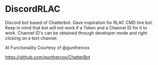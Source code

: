 # DiscordRLAC
Discord bot based of Chatterbot. Gave inspiration for RLAC CMD line bot.
Keep in mind that bot will not work if a Token and a Channel ID for it to work. Channel ID's can be obtained through developer mode and right clicking on a text channel.

AI Functionality Courtesy of @gunthercox

https://github.com/gunthercox/ChatterBot
